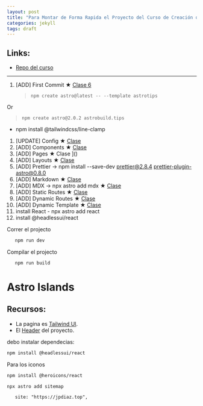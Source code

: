 ```yaml
---
layout: post
title: "Para Montar de Forma Rapida el Proyecto del Curso de Creación de Páginas Web con Astro"
categories: jekyll
tags: draft
---
```


## Links:

- [Repo del curso](https://github.com/platzi/astrobuild.tips/commits/main)

---

1. [ADD] First Commit ★ [Clase 6](https://platzi.com/clases/6207-astro/60187-conoce-tu-proyecto-colaborativo-astrobuildtips/)

   > `npm create astro@latest -- --template astrotips`

Or

> `npm create astro@2.0.2 astrobuild.tips`

- npm install @tailwindcss/line-clamp

1. [UPDATE] Config ★ [Clase ]()
2. [ADD] Components ★ [Clase ]()
3. [ADD] Pages ★ Clase ]()
4. [ADD] Layouts ★ [Clase ]()
5. [ADD] Prettier -> npm install --save-dev prettier@2.8.4 prettier-plugin-astro@0.8.0
6. [ADD] Markdown ★ [Clase ]()
7. [ADD] MDX -> npx astro add mdx ★ [Clase ]()
8. [ADD] Static Routes ★ [Clase ]()
9. [ADD] Dynamic Routes ★ [Clase ]()
10. [ADD] Dynamic Template ★ [Clase ]()
11. install React - npx astro add react
12. install @headlessui/react

Correr el projecto

```bash
   npm run dev
```

Compilar el projecto

```bash
   npm run build
```

# Astro Islands

## Recursos:

- La pagina es [Tailwind UI](https://tailwindui.com/).
- El [Header](https://tailwindui.com/components/marketing/elements/headers#component-6f74644bcfda42fc3d6735054d46bbe1) del proyecto.

debo instalar dependecias:

```bash
npm install @headlessui/react
```

Para los iconos

```bash
npm install @heroicons/react
```

`npx astro add sitemap`

`	site: "https://jpdiaz.top",`
